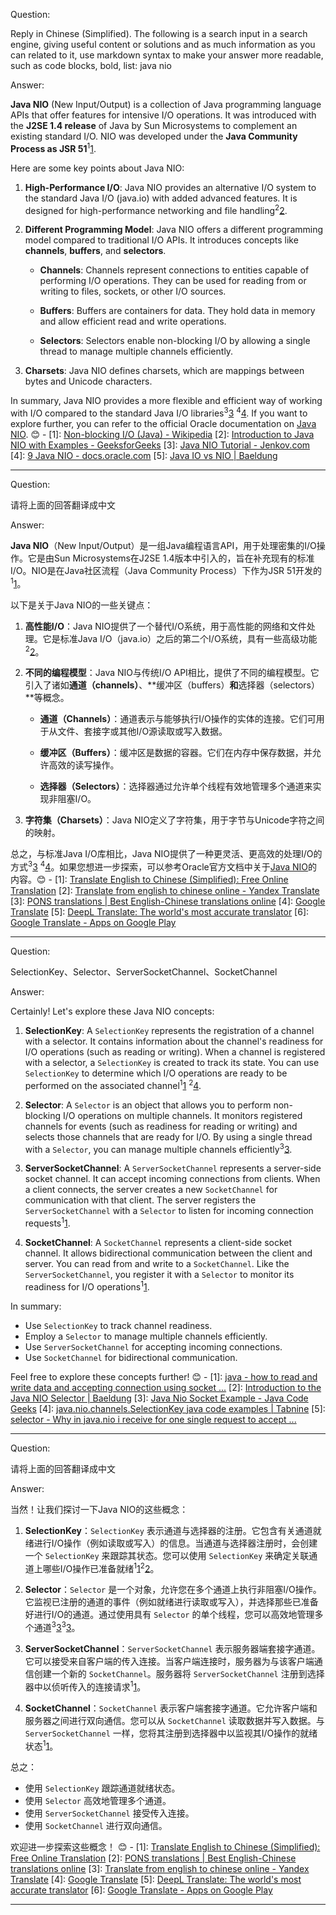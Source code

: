 Question:

Reply in Chinese (Simplified).
The following is a search input in a search engine, giving useful content or solutions and as much information as you can related to it, use markdown syntax to make your answer more readable, such as code blocks, bold, list:
java nio

Answer:

[1]: https://en.wikipedia.org/wiki/Non-blocking_I/O_%28Java%29 "Non-blocking I/O (Java) - Wikipedia"
[2]: https://www.geeksforgeeks.org/introduction-to-java-nio-with-examples/ "Introduction to Java NIO with Examples - GeeksforGeeks"
[3]: https://jenkov.com/tutorials/java-nio/index.html "Java NIO Tutorial - Jenkov.com"
[4]: https://docs.oracle.com/en/java/javase/21/core/java-nio.html "9 Java NIO - docs.oracle.com"
[5]: https://www.baeldung.com/java-io-vs-nio "Java IO vs NIO | Baeldung"

**Java NIO** (New Input/Output) is a collection of Java programming language APIs that offer features for intensive I/O operations. It was introduced with the **J2SE 1.4 release** of Java by Sun Microsystems to complement an existing standard I/O. NIO was developed under the **Java Community Process as JSR 51**<sup>1</sup>[1].

Here are some key points about Java NIO:

1. **High-Performance I/O**: Java NIO provides an alternative I/O system to the standard Java I/O (java.io) with added advanced features. It is designed for high-performance networking and file handling<sup>2</sup>[2].

2. **Different Programming Model**: Java NIO offers a different programming model compared to traditional I/O APIs. It introduces concepts like **channels**, **buffers**, and **selectors**.

    - **Channels**: Channels represent connections to entities capable of performing I/O operations. They can be used for reading from or writing to files, sockets, or other I/O sources.
    
    - **Buffers**: Buffers are containers for data. They hold data in memory and allow efficient read and write operations.
    
    - **Selectors**: Selectors enable non-blocking I/O by allowing a single thread to manage multiple channels efficiently.

3. **Charsets**: Java NIO defines charsets, which are mappings between bytes and Unicode characters.

In summary, Java NIO provides a more flexible and efficient way of working with I/O compared to the standard Java I/O libraries<sup>3</sup>[3] <sup>4</sup>[4]. If you want to explore further, you can refer to the official Oracle documentation on [Java NIO](https://docs.oracle.com/en/java/javase/21/core/java-nio.html). 😊
\-
\[1]: [Non-blocking I/O (Java) - Wikipedia](https://en.wikipedia.org/wiki/Non-blocking_I/O_%28Java%29)
\[2]: [Introduction to Java NIO with Examples - GeeksforGeeks](https://www.geeksforgeeks.org/introduction-to-java-nio-with-examples/)
\[3]: [Java NIO Tutorial - Jenkov.com](https://jenkov.com/tutorials/java-nio/index.html)
\[4]: [9 Java NIO - docs.oracle.com](https://docs.oracle.com/en/java/javase/21/core/java-nio.html)
\[5]: [Java IO vs NIO | Baeldung](https://www.baeldung.com/java-io-vs-nio)

<hr/>

Question:

请将上面的回答翻译成中文

Answer:

[1]: https://www.translate.com/english-chinese_simplified "Translate English to Chinese (Simplified): Free Online Translation"
[2]: https://translate.yandex.com/en/translator/English-Chinese "Translate from english to chinese online - Yandex Translate"
[3]: https://en.pons.com/translate/english-chinese "PONS translations | Best English-Chinese translations online"
[4]: https://translate.google.com/ "Google Translate"
[5]: https://www.deepl.com/en/translator/l/en/zh "DeepL Translate: The world's most accurate translator"
[6]: https://play.google.com/store/apps/details?id=com.google.android.apps.translate "Google Translate - Apps on Google Play"

**Java NIO**（New Input/Output）是一组Java编程语言API，用于处理密集的I/O操作。它是由Sun Microsystems在J2SE 1.4版本中引入的，旨在补充现有的标准I/O。NIO是在Java社区流程（Java Community Process）下作为JSR 51开发的<sup>1</sup>[1]。

以下是关于Java NIO的一些关键点：

1. **高性能I/O**：Java NIO提供了一个替代I/O系统，用于高性能的网络和文件处理。它是标准Java I/O（java.io）之后的第二个I/O系统，具有一些高级功能<sup>2</sup>[2]。

2. **不同的编程模型**：Java NIO与传统I/O API相比，提供了不同的编程模型。它引入了诸如**通道（channels）**、**缓冲区（buffers）**和**选择器（selectors）**等概念。

    - **通道（Channels）**：通道表示与能够执行I/O操作的实体的连接。它们可用于从文件、套接字或其他I/O源读取或写入数据。
    
    - **缓冲区（Buffers）**：缓冲区是数据的容器。它们在内存中保存数据，并允许高效的读写操作。
    
    - **选择器（Selectors）**：选择器通过允许单个线程有效地管理多个通道来实现非阻塞I/O。

3. **字符集（Charsets）**：Java NIO定义了字符集，用于字节与Unicode字符之间的映射。

总之，与标准Java I/O库相比，Java NIO提供了一种更灵活、更高效的处理I/O的方式<sup>3</sup>[3] <sup>4</sup>[4]。如果您想进一步探索，可以参考Oracle官方文档中关于[Java NIO](https://docs.oracle.com/en/java/javase/21/core/java-nio.html)的内容。😊
\-
\[1]: [Translate English to Chinese (Simplified): Free Online Translation](https://www.translate.com/english-chinese_simplified)
\[2]: [Translate from english to chinese online - Yandex Translate](https://translate.yandex.com/en/translator/English-Chinese)
\[3]: [PONS translations | Best English-Chinese translations online](https://en.pons.com/translate/english-chinese)
\[4]: [Google Translate](https://translate.google.com/)
\[5]: [DeepL Translate: The world's most accurate translator](https://www.deepl.com/en/translator/l/en/zh)
\[6]: [Google Translate - Apps on Google Play](https://play.google.com/store/apps/details?id=com.google.android.apps.translate)

<hr/>

Question:

SelectionKey、Selector、ServerSocketChannel、SocketChannel

Answer:

[1]: https://stackoverflow.com/questions/905781/how-to-read-and-write-data-and-accepting-connection-using-socket-channel "java - how to read and write data and accepting connection using socket ..."
[2]: https://www.tabnine.com/code/java/classes/java.nio.channels.SelectionKey "java.nio.channels.SelectionKey java code examples | Tabnine"
[3]: https://examples.javacodegeeks.com/java-development/core-java/nio/java-nio-socket-example/ "Java Nio Socket Example - Java Code Geeks"
[4]: https://www.baeldung.com/java-nio-selector "Introduction to the Java NIO Selector | Baeldung"
[5]: https://stackoverflow.com/questions/78390314/why-in-java-nio-i-receive-for-one-single-request-to-accept-it-twice "selector - Why in java.nio i receive for one single request to accept ..."

Certainly! Let's explore these Java NIO concepts:

1. **SelectionKey**: A `SelectionKey` represents the registration of a channel with a selector. It contains information about the channel's readiness for I/O operations (such as reading or writing). When a channel is registered with a selector, a `SelectionKey` is created to track its state. You can use `SelectionKey` to determine which I/O operations are ready to be performed on the associated channel<sup>1</sup>[1][1] <sup>2</sup>[4][4].

2. **Selector**: A `Selector` is an object that allows you to perform non-blocking I/O operations on multiple channels. It monitors registered channels for events (such as readiness for reading or writing) and selects those channels that are ready for I/O. By using a single thread with a `Selector`, you can manage multiple channels efficiently<sup>3</sup>[3][3].

3. **ServerSocketChannel**: A `ServerSocketChannel` represents a server-side socket channel. It can accept incoming connections from clients. When a client connects, the server creates a new `SocketChannel` for communication with that client. The server registers the `ServerSocketChannel` with a `Selector` to listen for incoming connection requests<sup>1</sup>[1][1].

4. **SocketChannel**: A `SocketChannel` represents a client-side socket channel. It allows bidirectional communication between the client and server. You can read from and write to a `SocketChannel`. Like the `ServerSocketChannel`, you register it with a `Selector` to monitor its readiness for I/O operations<sup>1</sup>[1][1].

In summary:
- Use `SelectionKey` to track channel readiness.
- Employ a `Selector` to manage multiple channels efficiently.
- Use `ServerSocketChannel` for accepting incoming connections.
- Use `SocketChannel` for bidirectional communication.

Feel free to explore these concepts further! 😊
\-
\[1]: [java - how to read and write data and accepting connection using socket ...](https://stackoverflow.com/questions/905781/how-to-read-and-write-data-and-accepting-connection-using-socket-channel)
\[2]: [Introduction to the Java NIO Selector | Baeldung](https://www.baeldung.com/java-nio-selector)
\[3]: [Java Nio Socket Example - Java Code Geeks](https://examples.javacodegeeks.com/java-development/core-java/nio/java-nio-socket-example/)
\[4]: [java.nio.channels.SelectionKey java code examples | Tabnine](https://www.tabnine.com/code/java/classes/java.nio.channels.SelectionKey)
\[5]: [selector - Why in java.nio i receive for one single request to accept ...](https://stackoverflow.com/questions/78390314/why-in-java-nio-i-receive-for-one-single-request-to-accept-it-twice)

<hr/>

Question:

请将上面的回答翻译成中文

Answer:

[1]: https://www.translate.com/english-chinese_simplified "Translate English to Chinese (Simplified): Free Online Translation"
[2]: https://en.pons.com/translate/english-chinese "PONS translations | Best English-Chinese translations online"
[3]: https://translate.yandex.com/en/translator/English-Chinese "Translate from english to chinese online - Yandex Translate"
[4]: https://translate.google.com/;%29 "Google Translate"
[5]: https://www.deepl.com/en/translator/l/en/zh "DeepL Translate: The world's most accurate translator"
[6]: https://play.google.com/store/apps/details?id=com.google.android.apps.translate "Google Translate - Apps on Google Play"

当然！让我们探讨一下Java NIO的这些概念：

1. **SelectionKey**：`SelectionKey` 表示通道与选择器的注册。它包含有关通道就绪进行I/O操作（例如读取或写入）的信息。当通道与选择器注册时，会创建一个 `SelectionKey` 来跟踪其状态。您可以使用 `SelectionKey` 来确定关联通道上哪些I/O操作已准备就绪<sup>1</sup>[1][1]<sup>2</sup>[2][4]。

2. **Selector**：`Selector` 是一个对象，允许您在多个通道上执行非阻塞I/O操作。它监视已注册的通道的事件（例如就绪进行读取或写入），并选择那些已准备好进行I/O的通道。通过使用具有 `Selector` 的单个线程，您可以高效地管理多个通道<sup>3</sup>[3][3]<sup>3</sup>[3][4]。

3. **ServerSocketChannel**：`ServerSocketChannel` 表示服务器端套接字通道。它可以接受来自客户端的传入连接。当客户端连接时，服务器为与该客户端通信创建一个新的 `SocketChannel`。服务器将 `ServerSocketChannel` 注册到选择器中以侦听传入的连接请求<sup>1</sup>[1][1]。

4. **SocketChannel**：`SocketChannel` 表示客户端套接字通道。它允许客户端和服务器之间进行双向通信。您可以从 `SocketChannel` 读取数据并写入数据。与 `ServerSocketChannel` 一样，您将其注册到选择器中以监视其I/O操作的就绪状态<sup>1</sup>[1][1]。

总之：
- 使用 `SelectionKey` 跟踪通道就绪状态。
- 使用 `Selector` 高效地管理多个通道。
- 使用 `ServerSocketChannel` 接受传入连接。
- 使用 `SocketChannel` 进行双向通信。

欢迎进一步探索这些概念！ 😊
\-
\[1]: [Translate English to Chinese (Simplified): Free Online Translation](https://www.translate.com/english-chinese_simplified)
\[2]: [PONS translations | Best English-Chinese translations online](https://en.pons.com/translate/english-chinese)
\[3]: [Translate from english to chinese online - Yandex Translate](https://translate.yandex.com/en/translator/English-Chinese)
\[4]: [Google Translate](https://translate.google.com/;%29)
\[5]: [DeepL Translate: The world's most accurate translator](https://www.deepl.com/en/translator/l/en/zh)
\[6]: [Google Translate - Apps on Google Play](https://play.google.com/store/apps/details?id=com.google.android.apps.translate)

<hr/>

